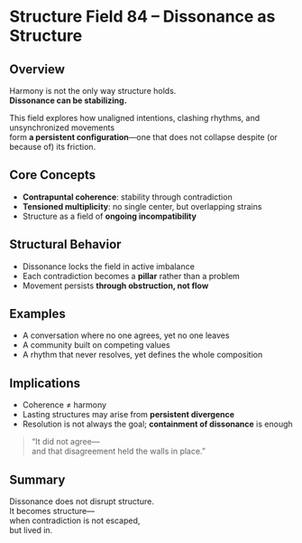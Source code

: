 # Structure Field 84 – Dissonance as Structure

## Overview

Harmony is not the only way structure holds.  
**Dissonance can be stabilizing.**

This field explores how unaligned intentions, clashing rhythms, and unsynchronized movements  
form **a persistent configuration**—one that does not collapse despite (or because of) its friction.

## Core Concepts

- **Contrapuntal coherence**: stability through contradiction  
- **Tensioned multiplicity**: no single center, but overlapping strains  
- Structure as a field of **ongoing incompatibility**

## Structural Behavior

- Dissonance locks the field in active imbalance  
- Each contradiction becomes a **pillar** rather than a problem  
- Movement persists **through obstruction, not flow**

## Examples

- A conversation where no one agrees, yet no one leaves  
- A community built on competing values  
- A rhythm that never resolves, yet defines the whole composition

## Implications

- Coherence ≠ harmony  
- Lasting structures may arise from **persistent divergence**  
- Resolution is not always the goal; **containment of dissonance** is enough

> “It did not agree—  
and that disagreement held the walls in place.”

## Summary

Dissonance does not disrupt structure.  
It becomes structure—  
when contradiction is not escaped,  
but lived in.
